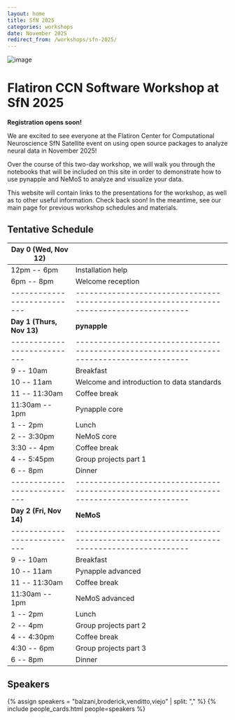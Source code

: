 ```yaml
---
layout: home
title: SfN 2025
categories: workshops
date: November 2025
redirect_from: /workshops/sfn-2025/
---
```


![image](/assets/sfn2025-banner.svg)

# Flatiron CCN Software Workshop at SfN 2025

**Registration opens soon!**

We are excited to see everyone at the Flatiron Center for Computational Neuroscience SfN Satellite event on using open source packages to analyze neural data in November 2025!

Over the course of this two-day workshop, we will walk you through the notebooks that will be included on this site in order to demonstrate how to use pynapple and NeMoS to analyze and visualize your data.

This website will contain links to the presentations for the workshop, as well as to other useful information. Check back soon! In the meantime, see our main page for previous workshop schedules and materials.

## Tentative Schedule

| Day 0 (Wed, Nov 12)       |                                                                                         |
|---------------------------|-----------------------------------------------------------------------------------------|
| 12pm -- 6pm               | Installation help                                                                       |
| 6pm -- 8pm                | Welcome reception                                                                       |
|---------------------------|-----------------------------------------------------------------------------------------|
| **Day 1 (Thurs, Nov 13)** | **pynapple**                                                                            |
|---------------------------|-----------------------------------------------------------------------------------------|
| 9 -- 10am                 | Breakfast                                                                               |
| 10 -- 11am                | Welcome and introduction to data standards                                              |
| 11 -- 11:30am             | Coffee break                                                                            |
| 11:30am -- 1pm            | Pynapple core                                                                           |
| 1 -- 2pm                  | Lunch                                                                                   |
| 2 -- 3:30pm               | NeMoS core                                                                              |
| 3:30 -- 4pm               | Coffee break                                                                            |
| 4 -- 5:45pm               | Group projects part 1                                                                   |
| 6 -- 8pm                  | Dinner                                                                                  |
|---------------------------|-----------------------------------------------------------------------------------------|
| **Day 2 (Fri, Nov 14)**   | **NeMoS**                                                                               |
|---------------------------|-----------------------------------------------------------------------------------------|
| 9 -- 10am                 | Breakfast                                                                               |
| 10 -- 11am                | Pynapple advanced                                                                       |
| 11 -- 11:30am             | Coffee break                                                                            |
| 11:30am -- 1pm            | NeMoS advanced                                                                          |
| 1 -- 2pm                  | Lunch                                                                                   |
| 2 -- 4pm                  | Group projects part 2                                                                   |
| 4 -- 4:30pm               | Coffee break                                                                            |
| 4:30 -- 6pm               | Group projects part 3                                                                   |
| 6 -- 8pm                  | Dinner                                                                                  |

## Speakers

{% assign speakers = "balzani,broderick,venditto,viejo" | split: "," %}
{% include people_cards.html people=speakers %}
